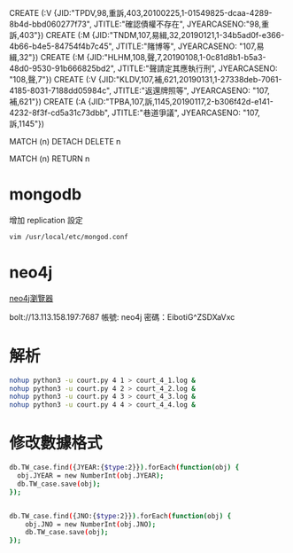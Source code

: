 CREATE (:V {JID:"TPDV,98,重訴,403,20100225,1-01549825-dcaa-4289-8b4d-bbd060277f73", JTITLE:"確認債權不存在", JYEARCASENO:"98,重訴,403"})
CREATE (:M {JID:"TNDM,107,易緝,32,20190121,1-34b5ad0f-e366-4b66-b4e5-84754f4b7c45", JTITLE:"賭博等", JYEARCASENO: "107,易緝,32"})
CREATE (:M {JID:"HLHM,108,聲,7,20190108,1-0c81d8b1-b5a3-48d0-9530-91b666825bd2", JTITLE:"聲請定其應執行刑", JYEARCASENO: "108,聲,7"})
CREATE (:V {JID:"KLDV,107,補,621,20190131,1-27338deb-7061-4185-8031-7188dd05984c", JTITLE:"返還牌照等", JYEARCASENO: "107,補,621"})
CREATE (:A {JID:"TPBA,107,訴,1145,20190117,2-b306f42d-e141-4232-8f3f-cd5a31c73dbb", JTITLE:"巷道爭議", JYEARCASENO: "107,訴,1145"})

MATCH (n) DETACH DELETE n

MATCH (n) RETURN n

# mongodb

增加 replication 設定
```sh
vim /usr/local/etc/mongod.conf
```

# neo4j
[neo4j瀏覽器](http://13.113.158.197:7474/browser/)

bolt://13.113.158.197:7687
帳號: neo4j
密碼：EibotiG^ZSDXaVxc


# 解析

```sh
nohup python3 -u court.py 4 1 > court_4_1.log &
nohup python3 -u court.py 4 2 > court_4_2.log &
nohup python3 -u court.py 4 3 > court_4_3.log &
nohup python3 -u court.py 4 4 > court_4_4.log &
```

# 修改數據格式

```sh
db.TW_case.find({JYEAR:{$type:2}}).forEach(function(obj) {
  obj.JYEAR = new NumberInt(obj.JYEAR);
  db.TW_case.save(obj);
});


db.TW_case.find({JNO:{$type:2}}).forEach(function(obj) {
    obj.JNO = new NumberInt(obj.JNO);
    db.TW_case.save(obj);
});
```
